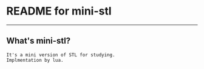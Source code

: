 # **README for mini-stl** #
***


## **What's mini-stl?** ##
    It's a mini version of STL for studying.
    Implmentation by lua. 
